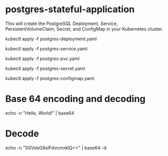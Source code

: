 
# postgres-stateful-application

This will create the PostgreSQL Deployment, Service, PersistentVolumeClaim, Secret, and ConfigMap 
in your Kubernetes cluster.

kubectl apply -f postgres-deployment.yaml

kubectl apply -f postgres-service.yaml

kubectl apply -f postgres-pvc.yaml

kubectl apply -f postgres-secret.yaml

kubectl apply -f postgres-configmap.yaml

# Base 64 encoding and decoding

echo -n "Hello, World!" | base64

# Decode

echo -n "SGVsbG8sIFdvcmxkIQ==" | base64 -d
